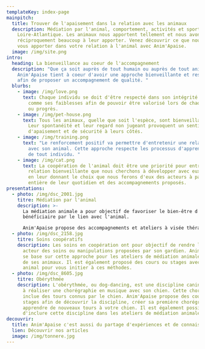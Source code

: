 ```yaml
---
templateKey: index-page
mainpitch:
  title: Trouver de l'apaisement dans la relation avec les animaux
  description: Médiation par l'animal, comportement, activités et sports canins en
    Loire-Atlantique. Les animaux nous apportent tellement et nous avons
    réciproquement beaucoup à leur apporter. Venez découvrir ce que nous avons à
    vous apporter dans votre relation à l'animal avec Anim'Apaise.
  image: /img/site.png
intro:
  heading: La bienveillance au coeur de l'accompagnement
  description: "Que ça soit auprès de tout humain ou auprès de tout animal,
    Anim'Apaise tient à coeur d'avoir une approche bienveillante et respectueuse
    afin de proposer un accompagnement de qualité. "
  blurbs:
    - image: /img/love.png
      text: Chaque individu se doit d'être respecté dans son intégrité avec ses forces
        comme ses faiblesses afin de pouvoir être valorisé lors de chaque effort
        ou progrès.
    - image: /img/pet-house.png
      text: Tous les animaux, quelle que soit l'espèce, sont bienveillants de nature.
        Leur spontanéité et leur regard non jugeant provoquent un sentiment
        d'apaisement et de sécurité à leurs côtés.
    - image: /img/training.png
      text: "Le renforcement positif va permettre d'entretenir une relation équilibrée
        avec son animal. Cette approche respecte les processus d'apprentissage
        de tout individu. "
    - image: /img/cat.png
      text: La coopération de l'animal doit être une priorité pour entretenir cette
        relation bienveillante que nous cherchons à développer avec eux. C'est
        en leur donnant le choix que nous ferons d'eux des acteurs à part
        entière de leur quotidien et des accompagnements proposés.
presentations:
  - photo: /img/dsc_2001.jpg
    titre: Médiation par l'animal
    description: >-
      La médiation animale a pour objectif de favoriser le bien-être d'un
      bénéficiaire par le lien avec l'animal. 

      Anim'Apaise propose des accompagnements et ateliers à visée thérapeutique, préventive ou récréative adaptés aux besoins du public concerné.
  - photo: /img/dsc_2158.jpg
    titre: Soins coopératifs
    description: Les soins en coopération ont pour objectif de rendre l'animal
      acteur des soins ou manipulations proposées par son gardien. Anim'Apaise
      se base sur cette approche pour les ateliers de médiation animale auprès
      de ses animaux. Il est également proposé des cours ou stages avec votre
      animal pour vous initier à ces méthodes.
  - photo: /img/dsc_8605.jpg
    titre: Obérythmée
    description: L'obérythmée, ou dog-dancing, est une discipline canine consistant
      à réaliser une chorégraphie en musique avec son chien. Cette chorégraphie
      inclue des tours connus par le chien. Anim'Apaise propose des cours ou
      stages afin de découvrir la discipline, créer sa première chorégraphie et
      apprendre de nouveaux tours à votre chien. Il est également possible
      d'inclure cette discipline dans les ateliers de médiation animale.
decouvrir:
  title: Anim'Apaise c'est aussi du partage d'expériences et de connaissances
  lien: Découvrir nos articles
  image: /img/tonnere.jpg
---
```

